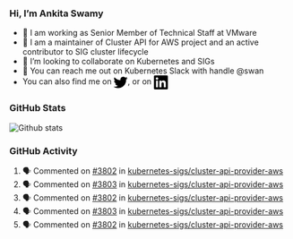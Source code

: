 ### Hi, I’m Ankita Swamy

- 💼 I am working as Senior Member of Technical Staff at VMware
- 👀 I am a maintainer of Cluster API for AWS project and an active contributor to SIG cluster lifecycle
- 💞️ I’m looking to collaborate on Kubernetes and SIGs
- 💬 You can reach me out on Kubernetes Slack with handle @swan
- You can also find me on <a href="https://twitter.com/SwamyAnkita" target="blank"><img align="center" src="https://raw.githubusercontent.com/Ankitasw/Ankitasw/master/svg/twitter.svg" alt="Ankitasw" height="25" width="25" color="#1DA1f2" /></a>, or on <a href="https://www.linkedin.com/in/Ankitaswamy/" target="blank"><img align="center" src="https://raw.githubusercontent.com/Ankitasw/Ankitasw/master/svg/linkedin.svg" alt="Ankitasw" height="25" width="25" /></a>

### GitHub Stats
![Github stats](https://github-readme-stats.vercel.app/api?username=Ankitasw&count_private=true&show_icons=true&theme=tokyonight)

### GitHub Activity 
<!--START_SECTION:activity-->
1. 🗣 Commented on [#3802](https://github.com/kubernetes-sigs/cluster-api-provider-aws/issues/3802) in [kubernetes-sigs/cluster-api-provider-aws](https://github.com/kubernetes-sigs/cluster-api-provider-aws)
2. 🗣 Commented on [#3803](https://github.com/kubernetes-sigs/cluster-api-provider-aws/issues/3803) in [kubernetes-sigs/cluster-api-provider-aws](https://github.com/kubernetes-sigs/cluster-api-provider-aws)
3. 🗣 Commented on [#3802](https://github.com/kubernetes-sigs/cluster-api-provider-aws/issues/3802) in [kubernetes-sigs/cluster-api-provider-aws](https://github.com/kubernetes-sigs/cluster-api-provider-aws)
4. 🗣 Commented on [#3803](https://github.com/kubernetes-sigs/cluster-api-provider-aws/issues/3803) in [kubernetes-sigs/cluster-api-provider-aws](https://github.com/kubernetes-sigs/cluster-api-provider-aws)
5. 🗣 Commented on [#3802](https://github.com/kubernetes-sigs/cluster-api-provider-aws/issues/3802) in [kubernetes-sigs/cluster-api-provider-aws](https://github.com/kubernetes-sigs/cluster-api-provider-aws)
<!--END_SECTION:activity-->
